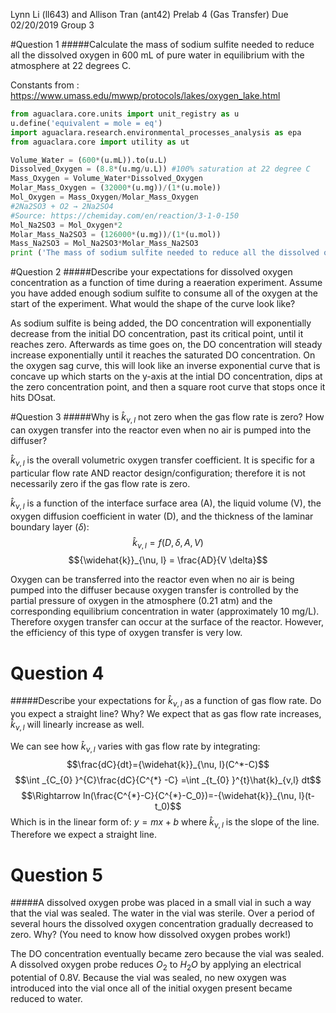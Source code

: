 Lynn Li (ll643) and Allison Tran (ant42)
Prelab 4 (Gas Transfer)
Due 02/20/2019
Group 3

#Question 1
#####Calculate the mass of sodium sulfite needed to reduce all the dissolved oxygen in 600 mL of pure water in equilibrium with the atmosphere at 22 degrees C.

Constants from : https://www.umass.edu/mwwp/protocols/lakes/oxygen_lake.html
```python
from aguaclara.core.units import unit_registry as u
u.define('equivalent = mole = eq')
import aguaclara.research.environmental_processes_analysis as epa
from aguaclara.core import utility as ut

Volume_Water = (600*(u.mL)).to(u.L)
Dissolved_Oxygen = (8.8*(u.mg/u.L)) #100% saturation at 22 degree C
Mass_Oxygen = Volume_Water*Dissolved_Oxygen
Molar_Mass_Oxygen = (32000*(u.mg))/(1*(u.mole))
Mol_Oxygen = Mass_Oxygen/Molar_Mass_Oxygen
#2Na2SO3 + O2 → 2Na2SO4
#Source: https://chemiday.com/en/reaction/3-1-0-150
Mol_Na2SO3 = Mol_Oxygen*2
Molar_Mass_Na2SO3 = (126000*(u.mg))/(1*(u.mol))
Mass_Na2SO3 = Mol_Na2SO3*Molar_Mass_Na2SO3
print ('The mass of sodium sulfite needed to reduce all the dissolved oxygen in 600mL of pure water in equilibrium with the atmosphere at 22 degrees C is', ut.round_sf(Mass_Na2SO3,3),'.')
```

#Question 2
#####Describe your expectations for dissolved oxygen concentration as a function of time during a reaeration experiment. Assume you have added enough sodium sulfite to consume all of the oxygen at the start of the experiment. What would the shape of the curve look like?

As sodium sulfite is being added, the DO concentration will  exponentially decrease from the initial DO concentration, past its critical point, until it reaches zero. Afterwards as time goes on, the DO concentration will steady increase exponentially until it reaches the saturated DO concentration. On the oxygen sag curve, this will look like an inverse exponential curve that is concave up which starts on the y-axis at the intial DO concentration, dips at the zero concentration point, and then a square root curve that stops once it hits DOsat.

#Question 3
#####Why is ${\widehat{k}}_{\nu, l}$ not zero when the gas flow rate is zero? How can oxygen transfer into the reactor even when no air is pumped into the diffuser?

${\widehat{k}}_{\nu, l}$ is the overall volumetric oxygen transfer coefficient. It is specific for a particular flow rate AND reactor design/configuration; therefore it is not necessarily zero if the gas flow rate is zero.

${\widehat{k}}_{\nu, l}$ is a function of the interface surface area (A), the liquid volume (V), the oxygen diffusion coefficient in water (D), and the thickness of the laminar boundary layer ($\delta$):
$${\widehat{k}}_{\nu, l} = f(D, \delta, A, V)$$
$${\widehat{k}}_{\nu, l} = \frac{AD}{V \delta}$$

Oxygen can be transferred into the reactor even when no air is being pumped into the diffuser because oxygen transfer is controlled by the partial pressure of oxygen in the atmosphere (0.21 atm) and the corresponding equilibrium concentration in water (approximately 10 mg/L). Therefore oxygen transfer can occur at the surface of the reactor. However, the efficiency of this type of oxygen transfer is very low.

# Question 4
#####Describe your expectations for ${\widehat{k}}_{\nu, l}$ as a function of gas flow rate. Do you expect a straight line? Why?
We expect that as gas flow rate increases, ${\widehat{k}}_{\nu, l}$ will linearly increase as well.

We can see how ${\widehat{k}}_{\nu, l}$ varies with gas flow rate by integrating:
$$\frac{dC}{dt}={\widehat{k}}_{\nu, l}(C^*-C)$$
$$\int _{C_{0} }^{C}\frac{dC}{C^{*} -C}  =\int _{t_{0} }^{t}\hat{k}_{v,l} dt$$
$$\Rightarrow ln(\frac{C^{*}-C}{C^{*}-C_0})=-{\widehat{k}}_{\nu, l}(t-t_0)$$
Which is in the linear form of: $y=mx+b$ where ${\widehat{k}}_{\nu, l}$ is the slope of the line. Therefore we expect a straight line.

# Question 5
#####A dissolved oxygen probe was placed in a small vial in such a way that the vial was sealed. The water in the vial was sterile. Over a period of several hours the dissolved oxygen concentration gradually decreased to zero. Why? (You need to know how dissolved oxygen probes work!)

The DO concentration eventually became zero because the vial was sealed. A dissolved oxygen probe reduces $O_2$ to $H_2O$ by applying an electrical potential of 0.8V. Because the vial was sealed, no new oxygen was introduced into the vial once all of the initial oxygen present became reduced to water.
